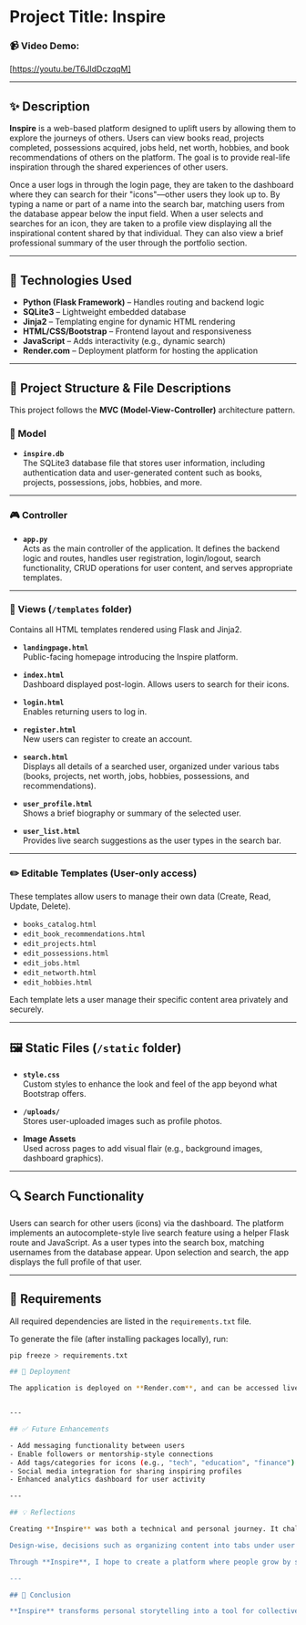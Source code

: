 # Project Title: Inspire

### 📹 Video Demo:
[https://youtu.be/T6JldDczqqM]

---

## ✨ Description

**Inspire** is a web-based platform designed to uplift users by allowing them to explore the journeys of others. Users can view books read, projects completed, possessions acquired, jobs held, net worth, hobbies, and book recommendations of others on the platform. The goal is to provide real-life inspiration through the shared experiences of other users.

Once a user logs in through the login page, they are taken to the dashboard where they can search for their "icons"—other users they look up to. By typing a name or part of a name into the search bar, matching users from the database appear below the input field. When a user selects and searches for an icon, they are taken to a profile view displaying all the inspirational content shared by that individual. They can also view a brief professional summary of the user through the portfolio section.

---

## 🔧 Technologies Used

- **Python (Flask Framework)** – Handles routing and backend logic
- **SQLite3** – Lightweight embedded database
- **Jinja2** – Templating engine for dynamic HTML rendering
- **HTML/CSS/Bootstrap** – Frontend layout and responsiveness
- **JavaScript** – Adds interactivity (e.g., dynamic search)
- **Render.com** – Deployment platform for hosting the application

---

## 📁 Project Structure & File Descriptions

This project follows the **MVC (Model-View-Controller)** architecture pattern.

### 🧠 Model

- **`inspire.db`**  
  The SQLite3 database file that stores user information, including authentication data and user-generated content such as books, projects, possessions, jobs, hobbies, and more.

---

### 🎮 Controller

- **`app.py`**  
  Acts as the main controller of the application. It defines the backend logic and routes, handles user registration, login/logout, search functionality, CRUD operations for user content, and serves appropriate templates.

---

### 🎨 Views (`/templates` folder)

Contains all HTML templates rendered using Flask and Jinja2.

- **`landingpage.html`**  
  Public-facing homepage introducing the Inspire platform.

- **`index.html`**  
  Dashboard displayed post-login. Allows users to search for their icons.

- **`login.html`**  
  Enables returning users to log in.

- **`register.html`**  
  New users can register to create an account.

- **`search.html`**  
  Displays all details of a searched user, organized under various tabs (books, projects, net worth, jobs, hobbies, possessions, and recommendations).

- **`user_profile.html`**  
  Shows a brief biography or summary of the selected user.

- **`user_list.html`**  
  Provides live search suggestions as the user types in the search bar.

---

### ✏️ Editable Templates (User-only access)

These templates allow users to manage their own data (Create, Read, Update, Delete).

- `books_catalog.html`  
- `edit_book_recommendations.html`  
- `edit_projects.html`  
- `edit_possessions.html`  
- `edit_jobs.html`  
- `edit_networth.html`  
- `edit_hobbies.html`  

Each template lets a user manage their specific content area privately and securely.

---

## 🖼️ Static Files (`/static` folder)

- **`style.css`**  
  Custom styles to enhance the look and feel of the app beyond what Bootstrap offers.

- **`/uploads/`**  
  Stores user-uploaded images such as profile photos.

- **Image Assets**  
  Used across pages to add visual flair (e.g., background images, dashboard graphics).

---

## 🔍 Search Functionality

Users can search for other users (icons) via the dashboard. The platform implements an autocomplete-style live search feature using a helper Flask route and JavaScript. As a user types into the search box, matching usernames from the database appear. Upon selection and search, the app displays the full profile of that user.

---

## 🧪 Requirements

All required dependencies are listed in the `requirements.txt` file.

To generate the file (after installing packages locally), run:
```bash
pip freeze > requirements.txt

## 🚀 Deployment

The application is deployed on **Render.com**, and can be accessed live here: [Live Demo of Inspire](https://inspire-app-cznh.onrender.com/), allowing users to interact with Inspire from anywhere with an internet connection. The deployment includes the Flask backend, templates, and static content. Render ensures automatic redeployment upon each GitHub push.


---

## ✅ Future Enhancements

- Add messaging functionality between users  
- Enable followers or mentorship-style connections  
- Add tags/categories for icons (e.g., "tech", "education", "finance")  
- Social media integration for sharing inspiring profiles  
- Enhanced analytics dashboard for user activity  

---

## 💡 Reflections

Creating **Inspire** was both a technical and personal journey. It challenged me to blend full-stack development skills into a meaningful product—something that doesn't just function, but **matters**. One of the most important lessons was balancing usability with privacy and ensuring that each user controls their narrative on the platform.

Design-wise, decisions such as organizing content into tabs under user profiles and enforcing CRUD access control were made to prioritize clarity, security, and a smooth user experience. I also made intentional use of the **MVC structure** for maintainability and scalability.

Through **Inspire**, I hope to create a platform where people grow by sharing and learning from each other—where ordinary stories spark extraordinary ideas.

---

## 📝 Conclusion

**Inspire** transforms personal storytelling into a tool for collective empowerment. Whether you’re seeking motivation, admiring a peer’s journey, or reflecting on your own path, Inspire provides the digital space to do it meaningfully.

